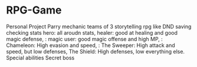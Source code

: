# RPG-Game
Personal Project
Parry mechanic
teams of 3
storytelling rpg like DND
saving
checking stats
hero: all aroudn stats, healer: good at healing and good magic defense, : magic user: good magic offense and high MP, : Chameleon: High evasion and speed, : The Sweeper: High attack and speed, but low defenses, The Shield: High defenses, low everything else.
Special abilities
Secret boss